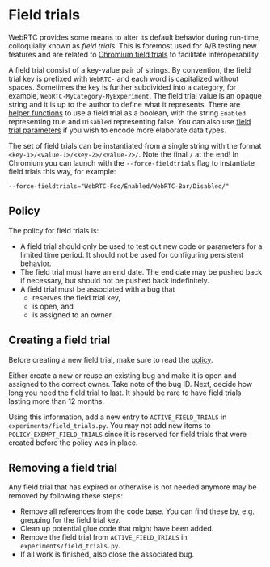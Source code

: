 <!-- go/cmark -->
<!--* freshness: {owner: 'lndmrk' reviewed: '2022-06-23'} *-->

# Field trials

WebRTC provides some means to alter its default behavior during run-time,
colloquially known as *field trials*. This is foremost used for A/B testing new
features and are related to
[Chromium field trials](https://chromium.googlesource.com/chromium/src/+/main/testing/variations/README.md)
to facilitate interoperability.

A field trial consist of a key-value pair of strings. By convention, the field
trial key is prefixed with `WebRTC-` and each word is capitalized without
spaces. Sometimes the key is further subdivided into a category, for example,
`WebRTC-MyCategory-MyExperiment`. The field trial value is an opaque string and
it is up to the author to define what it represents. There are
[helper functions](https://webrtc.googlesource.com/src/+/refs/heads/main/api/field_trials_view.h)
to use a field trial as a boolean, with the string `Enabled` representing true
and `Disabled` representing false. You can also use
[field trial parameters](https://webrtc.googlesource.com/src/+/refs/heads/main/rtc_base/experiments/field_trial_parser.h)
if you wish to encode more elaborate data types.

The set of field trials can be instantiated from a single string with the format
`<key-1>/<value-1>/<key-2>/<value-2>/`. Note the final `/` at the end! In
Chromium you can launch with the `--force-fieldtrials` flag to instantiate field
trials this way, for example:

```
--force-fieldtrials="WebRTC-Foo/Enabled/WebRTC-Bar/Disabled/"
```

## Policy

The policy for field trials is:

-   A field trial should only be used to test out new code or parameters for a
    limited time period. It should not be used for configuring persistent
    behavior.
-   The field trial must have an end date. The end date may be pushed back if
    necessary, but should not be pushed back indefinitely.
-   A field trial must be associated with a bug that
    -   reserves the field trial key,
    -   is open, and
    -   is assigned to an owner.

## Creating a field trial

Before creating a new field trial, make sure to read the [policy](#policy).

Either create a new or reuse an existing bug and make it is open and assigned to
the correct owner. Take note of the bug ID. Next, decide how long you need the
field trial to last. It should be rare to have field trials lasting more than 12
months.

Using this information, add a new entry to `ACTIVE_FIELD_TRIALS` in
`experiments/field_trials.py`. You may not add new items to
`POLICY_EXEMPT_FIELD_TRIALS` since it is reserved for field trials that were
created before the policy was in place.

## Removing a field trial

Any field trial that has expired or otherwise is not needed anymore may be
removed by following these steps:

-   Remove all references from the code base. You can find these by, e.g.
    grepping for the field trial key.
-   Clean up potential glue code that might have been added.
-   Remove the field trial from `ACTIVE_FIELD_TRIALS` in
    `experiments/field_trials.py`.
-   If all work is finished, also close the associated bug.
